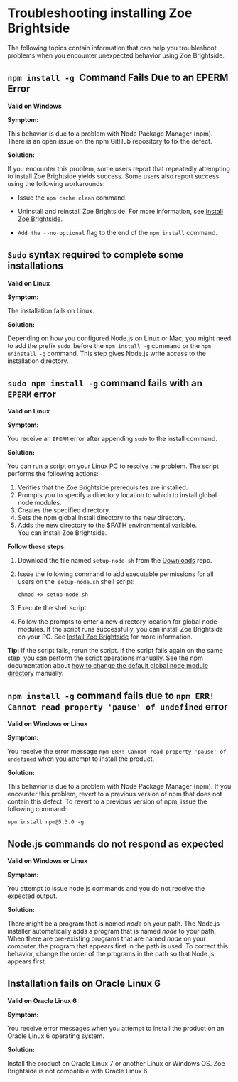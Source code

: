 # Troubleshooting installing Zoe Brightside
The following topics contain information that can help you troubleshoot problems when you encounter unexpected behavior using Zoe Brightside.

## `npm install -g `Command Fails Due to an EPERM Error

**Valid on Windows**

**Symptom:**

This behavior is due to a problem with Node Package Manager (npm). There
is an open issue on the npm GitHub repository to fix the defect.

**Solution:**

If you encounter this problem, some users report that repeatedly
attempting to install Zoe Brightside yields success. Some users also
report success using the following workarounds:

  - Issue the `npm cache clean` command.

  - Uninstall and reinstall Zoe Brightside. For more information,
    see [Install Zoe Brightside](cli-installcli.md).

  - `Add the --no-optional` flag to the end of the `npm install` command.

## `Sudo` syntax required to complete some installations

**Valid on Linux**

**Symptom:** 

The installation fails on Linux. 

**Solution:**

Depending on how you configured Node.js on Linux or Mac, you might need
to add the prefix `sudo `before the `npm install -g` command or the `npm
uninstall -g` command. This step gives Node.js write access to the
installation directory.

## `sudo npm install -g` command fails with an `EPERM` error 

**Valid on Linux**

**Symptom:**

You receive an `EPERM` error after appending `sudo` to the install
command.

**Solution:**

You can run a script on your Linux PC to resolve the problem. The script
performs the following actions:

1.  Verifies that the Zoe Brightside prerequisites are installed.
2.  Prompts you to specify a directory location to which to install
    global node modules.
3.  Creates the specified directory.
4.  Sets the npm global install directory to the new directory.
5.  Adds the new directory to the $PATH environmental variable.  
    You can install Zoe Brightside.

**Follow these steps:**

1.  Download the file named `setup-node.sh` from the [Downloads](https://github.com/gizafoundation/Downloads/releases) repo.

2.  Issue the following command to add executable permissions for all
    users on the` setup-node.sh` shell script:
        
    ```
    chmod +x setup-node.sh
    ```
    
3.  Execute the shell script.

4.  Follow the prompts to enter a new directory location for global node
    modules. If the script runs successfully, you can install Zoe Brightside  on your PC. See [Install Zoe Brightside](cli-installcli.md) for more
    information. 

**Tip:** If the script fails, rerun the script. If the script fails again on the same step, you can perform the script operations manually. See the npm documentation about [how to change the default global node module directory](https://docs.npmjs.com/getting-started/fixing-npm-permissions#option-two-change-npms-default-directory)
manually.

## `npm install -g` command fails due to `npm ERR! Cannot read property 'pause' of undefined` error

**Valid on Windows or Linux**

**Symptom:**

You receive the error message `npm ERR! Cannot read property 'pause' of undefined` when you attempt to install the product. 

**Solution:**

This behavior is due to a problem with Node Package Manager (npm). If
you encounter this problem, revert to a previous version of npm that
does not contain this defect. To revert to a previous version of npm,
issue the following command:

`npm install npm@5.3.0 -g`

## Node.js commands do not respond as expected

**Valid on Windows or Linux**

**Symptom:**

You attempt to issue node.js commands and you do not receive the expected  output.

**Solution:**

There might be a program that is named *node* on your path. The Node.js installer automatically adds a program that is named *node* to your path. When there are pre-existing programs that are named *node* on your computer, the program that appears first in the path is used. To correct this behavior, change the order of the programs in the path so that Node.js appears first.


## Installation fails on Oracle Linux 6

**Valid on Oracle Linux 6**

**Symptom:**

You receive error messages when you attempt to install the product on an
Oracle Linux 6 operating system. 

**Solution:**

Install the product on Oracle Linux 7 or another Linux or Windows OS. Zoe Brightside is not compatible with Oracle Linux 6.

